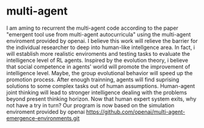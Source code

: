 # multi-agent

I am aming to recurrent the multi-agent code according to the paper "emergent tool use from multi-agent autocurricula" using the multi-agent enviroment provided by openai. I believe this work will relieve the barrier for the individual researcher to deep into human-like intellgence area. In fact, i will establish more realistic enviroments and testing tasks to evaluate the intelligence level of RL agents. 
Inspired by the evolution theory, i believe that social competence in agents' world will promote the improvement of intelligence level. Maybe, the group evolutional behavior will speed up the promotion process. After enough trainning, agents will find suprising solutions to some complex tasks out of human assumptions. Human-agent joint thinking will lead to stronger intelligence dealing with the problems beyond present thinking horizon. Now that human expert system exits, why not have a try in turn?
Our program is now based on the simulation enviroment provided by openai https://github.com/openai/multi-agent-emergence-environments.git
